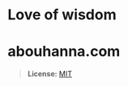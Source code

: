 
# Love of wisdom
# abouhanna.com



> **License:** [MIT](https://github.com/kevinabouhanna/abouhanna/blob/main/LICENSE.txt)
